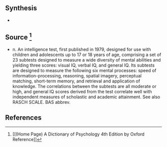 ## Synthesis
- 
## Source [^1]
- n. An intelligence test, first published in 1979, designed for use with children and adolescents up to 17 or 18 years of age, comprising a set of 23 subtests designed to measure a wide diversity of mental abilities and yielding three scores: visual IQ, verbal IQ, and general IQ. Its subtests are designed to measure the following six mental processes: speed of information-processing, reasoning, spatial imagery, perceptual matching, short-term memory, and retrieval and application of knowledge. The correlations between the subtests are all moderate or high, and general IQ scores derived from the test correlate well with independent measures of scholastic and academic attainment. See also RASCH SCALE. BAS abbrev.
## References

[^1]: [[(Home Page) A Dictionary of Psychology 4th Edition by Oxford Reference]]